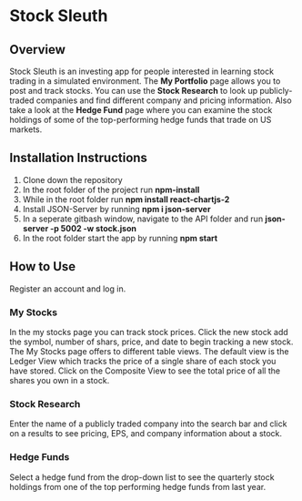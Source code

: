 # Stock Sleuth

## Overview
Stock Sleuth is an investing app for people interested in learning stock trading in a simulated environment.  The **My Portfolio** page allows you to post and track stocks.  You can use the **Stock Research** to look up publicly-traded companies and find different company and pricing information.  Also take a look at the **Hedge Fund** page where you can examine the stock holdings of some of the top-performing hedge funds that trade on US markets.

## Installation Instructions
1.  Clone down the repository
2.  In the root folder of the project run **npm-install**
3.  While in the root folder run **npm install react-chartjs-2**
4.  Install JSON-Server by running **npm i json-server**
4.  In a seperate gitbash window, navigate to the API folder and run **json-server -p 5002 -w stock.json**
5.  In the root folder start the app by running **npm start**

## How to Use
Register an account and log in.

### My Stocks
In the my stocks page you can track stock prices.  Click the new stock add the symbol, number of shars, price, and date to begin tracking a new stock.  The My Stocks page offers to different table views.  The default view is the Ledger View which tracks the price of a single share of each stock you have stored.  Click on the Composite View to see the total price of all the shares you own in a stock.

### Stock Research
Enter the name of a publicly traded company into the search bar and click on a results to see pricing, EPS, and company information about a stock.

### Hedge Funds
Select a hedge fund from the drop-down list to see the quarterly stock holdings from one of the top performing hedge funds from last year. 




